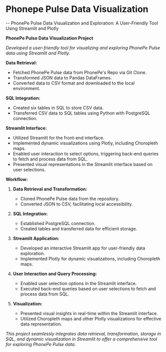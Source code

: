 # Phonepe Pulse Data Visualization
-- PhonePe Pulse Data Visualization and Exploration: A User-Friendly Tool Using Streamlit and Plotly


**PhonePe Pulse Data Visualization Project**

*Developed a user-friendly tool for visualizing and exploring PhonePe Pulse data using Streamlit and Plotly.*

**Data Retrieval:**
- Fetched PhonePe Pulse data from PhonePe's Repo via Git Clone.
- Transformed JSON data to Pandas DataFrames.
- Converted data to CSV format and downloaded to the local environment.

**SQL Integration:**
- Created six tables in SQL to store CSV data.
- Transferred CSV data to SQL tables using Python with PostgreSQL connection.

**Streamlit Interface:**
- Utilized Streamlit for the front-end interface.
- Implemented dynamic visualizations using Plotly, including Choropleth maps.
- Enabled user interaction to select options, triggering back-end queries to fetch and process data from SQL.
- Presented visual representations in the Streamlit interface based on user selections.

**Workflow:**
1. **Data Retrieval and Transformation:**
   - Cloned PhonePe Pulse data from the repository.
   - Converted JSON to CSV, facilitating local accessibility.

2. **SQL Integration:**
   - Established PostgreSQL connection.
   - Created tables and transferred data for efficient storage.

3. **Streamlit Application:**
   - Developed an interactive Streamlit app for user-friendly data exploration.
   - Implemented Plotly for dynamic visualizations, including Choropleth maps.

4. **User Interaction and Query Processing:**
   - Enabled user selection options in the Streamlit interface.
   - Executed back-end queries based on user selections to fetch and process data from SQL.

5. **Visualization:**
   - Presented visual insights in real-time within the Streamlit interface.
   - Utilized Choropleth maps and other Plotly visualizations for effective data representation.

*This project seamlessly integrates data retrieval, transformation, storage in SQL, and dynamic visualization in Streamlit to offer a comprehensive tool for exploring PhonePe Pulse data.*
    
